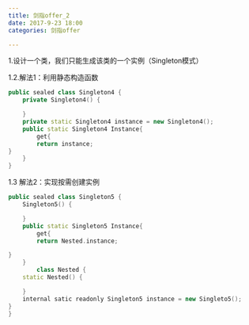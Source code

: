 ```yaml
---
title: 剑指offer_2
date: 2017-9-23 18:00
categories: 剑指offer

---
```


1.设计一个类，我们只能生成该类的一个实例（Singleton模式）

1.2.解法1：利用静态构造函数
```c++
public sealed class Singleton4 {
	private Singleton4() {

	}
	private static Singleton4 instance = new Singleton4();
	public static Singleton4 Instance{
		get{
		return instance;
}
	}
}
```

1.3 解法2：实现按需创建实例
```c++
public sealed class Singleton5 {
	Singleton5() {

	}
	public static Singleton5 Instance{
		get{
		return Nested.instance;

}
	}
		class Nested {
	static Nested() {

	}
	internal satic readonly Singleton5 instance = new Singleto5();
}
}

```
